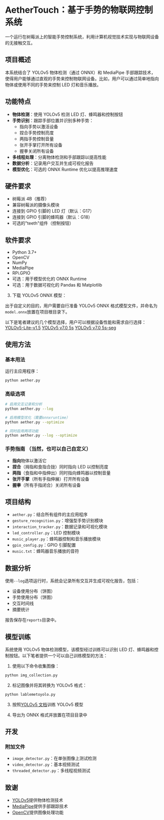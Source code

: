 # AetherTouch：基于手势的物联网控制系统

一个运行在树莓派上的智能手势控制系统，利用计算机视觉技术实现与物联网设备的无接触交互。

## 项目概述

本系统结合了 YOLOv5 物体检测（通过 ONNX）和 MediaPipe 手部跟踪技术，使得用户能够通过直观的手势来控制物联网设备。比如，用户可以通过简单地指向物体或使用不同的手势来控制 LED 灯和音乐播放。

## 功能特点

- **物体检测**：使用 YOLOv5 检测 LED 灯、蜂鸣器和控制按钮
- **手势识别**：跟踪手部位置并识别多种手势：
  - 指向手势以激活设备
  - 捏合手势控制亮度
  - 两指手势控制音量
  - 张开手掌打开所有设备
  - 握拳关闭所有设备
- **多线程处理**：分离物体检测和手部跟踪以提高性能
- **数据分析**：记录用户交互并生成可视化报告
- **模型优化**：可选的 ONNX Runtime 优化以提高推理速度

## 硬件要求

- 树莓派 4B（推荐）
- 兼容树莓派的摄像头模块
- 连接到 GPIO 引脚的 LED 灯（默认：G17）
- 连接到 GPIO 引脚的蜂鸣器（默认：G18）
- 可选的"teeth"组件（控制按钮）

## 软件要求

- Python 3.7+
- OpenCV
- NumPy
- MediaPipe
- RPi.GPIO
- 可选：用于模型优化的 ONNX Runtime
- 可选：用于数据可视化的 Pandas 和 Matplotlib

3. 下载 YOLOv5 ONNX 模型：

出于自定义的目的，用户需要自行准备 YOLOv5 ONNX 格式模型文件，并命名为`model.onnx`放置在项目根目录下。

以下是笔者建议的几个模型选择，用户可以根据设备性能和需求自行选择：
[YOLOv5-Lite-v1.5](https://github.com/ppogg/YOLOv5-Lite/releases/tag/v1.5)
[YOLOv5 v7.0 5s](https://github.com/ultralytics/yolov5/releases/download/v7.0/yolov5s.onnx)
[YOLOv5 v7.0 5s-seg](https://github.com/ultralytics/yolov5/releases/download/v7.0/yolov5s-seg.pt)

## 使用方法

### 基本用法

运行主应用程序：

```bash
python aether.py
```

### 高级选项

```bash
# 启用交互记录和分析
python aether.py --log

# 启用模型优化（需要onnxruntime）
python aether.py --optimize

# 同时启用两项功能
python aether.py --log --optimize
```

### 手势指南 （当然，也可以自己自定义）

- **指向**物体以激活它
- **捏合**（拇指和食指合拢）同时指向 LED 以控制亮度
- **两指**（食指和中指伸出）同时指向蜂鸣器以控制音量
- **张开手掌**（所有手指伸展）打开所有设备
- **握拳**（所有手指闭合）关闭所有设备

## 项目结构

- `aether.py`：结合所有组件的主应用程序
- `gesture_recognition.py`：增强型手势识别模块
- `interaction_tracker.py`：数据记录和可视化模块
- `led_controller.py`：LED 控制模块
- `music_player.py`：蜂鸣器控制和音乐播放模块
- `gpio_config.py`：GPIO 引脚配置
- `music.txt`：蜂鸣器音乐播放的音符

## 数据分析

使用`--log`选项运行时，系统会记录所有交互并生成可视化报告，包括：

- 设备使用分布（饼图）
- 手势使用分布（饼图）
- 交互时间线
- 摘要统计

报告保存在`reports`目录中。

## 模型训练

系统使用 YOLOv5 物体检测模型，该模型经过训练可以识别 LED 灯、蜂鸣器和控制按钮。以下笔者提供一个可以自己训练模型的方法：

1. 使用以下命令收集图像：

```bash
python img_collection.py
```

2. 标记图像并将其转换为 YOLOv5 格式：

```bash
python lablemetoyolo.py
```

3. 按照[YOLOv5 文档](https://github.com/ultralytics/yolov5)训练 YOLOv5 模型

4. 导出为 ONNX 格式并放置在项目目录中

## 开发

### 附加文件

- `image_detector.py`：在单张图像上测试检测
- `video_detector.py`：基本视频测试
- `threaded_detector.py`：多线程视频测试

## 致谢

- [YOLOv5](https://github.com/ultralytics/yolov5)提供物体检测技术
- [MediaPipe](https://mediapipe.dev/)提供手部跟踪技术
- [OpenCV](https://opencv.org/)提供图像处理功能
